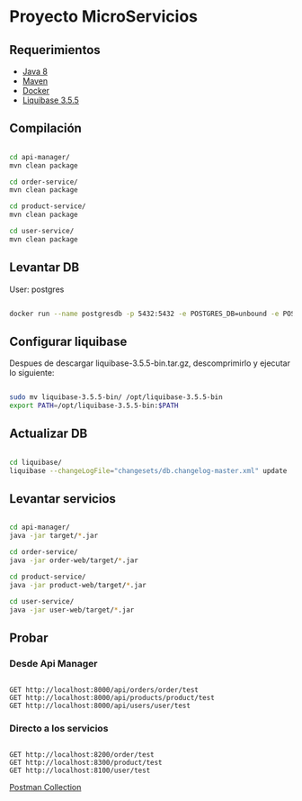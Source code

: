 # Proyecto MicroServicios

## Requerimientos

- [Java 8](https://www.oracle.com/technetwork/java/javase/downloads/jdk8-downloads-2133151.html)
- [Maven](https://maven.apache.org/download.cgi)
- [Docker](https://www.docker.com/get-started)
- [Liquibase 3.5.5](https://download.liquibase.org/download/?frm=n)

## Compilación

```bash

cd api-manager/
mvn clean package

cd order-service/
mvn clean package

cd product-service/
mvn clean package

cd user-service/
mvn clean package

```

## Levantar DB
User: postgres

```bash

docker run --name postgresdb -p 5432:5432 -e POSTGRES_DB=unbound -e POSTGRES_PASSWORD=postgres123 -d postgres

```

## Configurar liquibase

Despues de descargar liquibase-3.5.5-bin.tar.gz, descomprimirlo y ejecutar lo siguiente:

```bash

sudo mv liquibase-3.5.5-bin/ /opt/liquibase-3.5.5-bin
export PATH=/opt/liquibase-3.5.5-bin:$PATH

```

## Actualizar DB

```bash

cd liquibase/
liquibase --changeLogFile="changesets/db.changelog-master.xml" update

```

## Levantar servicios

```bash

cd api-manager/
java -jar target/*.jar

cd order-service/
java -jar order-web/target/*.jar

cd product-service/
java -jar product-web/target/*.jar

cd user-service/
java -jar user-web/target/*.jar

```
## Probar 

### Desde Api Manager
  
```http

GET http://localhost:8000/api/orders/order/test
GET http://localhost:8000/api/products/product/test
GET http://localhost:8000/api/users/user/test

```

### Directo a los servicios

```http

GET http://localhost:8200/order/test
GET http://localhost:8300/product/test
GET http://localhost:8100/user/test

```

[Postman Collection](https://www.getpostman.com/collections/0e7c92036c7de539b9c3)
